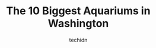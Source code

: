 ---
layout: ampstory
image: https://i0.wp.com/paketmu.com/wp-content/uploads/2023/06/aquarium-co-op-0-in-washington-1686366750.jpeg?resize=640,853
author: techidn
featured: false
description: Explore the diverse Aquarium scene in Washington, home to an incredible selection of 10 establishments catering to every taste. Whether youre in search of iconic favorites or undiscovered t
title: The 10 Biggest Aquariums in Washington
cover:
   title: The 10 Biggest Aquariums in Washington
   subtitle: RICKPATE
   background: https://paketmu.com/wp-content/uploads/2023/06/aquarium-co-op-0-in-washington-1686366750.jpeg

pages: 
 - layout: thirds
   top: <h1>#1 Seattle Aquarium</h1>
   bottom: "<p>are in a good location, on the promenade in the center.  there is something to see and even new species of marine life can be discovered.  interesting and curious.  I thi</p>"
   background: https://paketmu.com/wp-content/uploads/2023/06/aquarium-co-op-1-in-washington-1686366751.jpeg
   backgroundblur: true
 - layout: thirds
   top: <h1>#2 Point Defiance Zoo & Aquarium</h1>
   bottom: "<p>What a wonderful zoo. Get there early and avoid the crowds. We have been coming for years and the additions, like the new aquarium, are fantastic. My kids have grown up v</p>"
   background: https://paketmu.com/wp-content/uploads/2023/06/aquarium-co-op-2-in-washington-1686366751.jpeg
   cta:
      link: https://paketmu.com/the-10-biggest-aquariums-in-washington/
      text: The 10 Biggest Aquariums in Washington
 - layout: thirds
   top: <h1>#3 Aquarium Co-op</h1>
   bottom: "<p>This is an excellent website with great products, and much beneficial information is available. Encourage everyone to become a member so you can access all videos. I buil</p>"
   background: https://paketmu.com/wp-content/uploads/2023/06/aquarium-co-op-3-in-washington-1686366752.jpeg
   cta:
      link: https://paketmu.com/the-10-biggest-aquariums-in-washington/
      text: The 10 Biggest Aquariums in Washington
 - layout: thirds
   top: <h1>#4 Reptile Zoo</h1>
   bottom: "<p>22715 U.S. Rte 2 B, Monroe, WA 98272, United States</p>"
   background: https://images.unsplash.com/photo-1599422314077-f4dfdaa4cd09?ixlib=rb-4.0.3&ixid=MnwxMjA3fDB8MHxwaG90by1wYWdlfHx8fGVufDB8fHx8&auto=format&fit=crop&w=640&h=853&q=80
   cta:
      link: https://paketmu.com/the-10-biggest-aquariums-in-washington/
      text: The 10 Biggest Aquariums in Washington
 - layout: thirds
   top: <h1>#5 Blue Zoo Aquarium Spokane</h1>
   bottom: "<p>4750 N Division St Suite 1242, Spokane, WA 99207, United States</p>"
   background: https://images.unsplash.com/photo-1597773150796-e5c14ebecbf5?ixlib=rb-4.0.3&ixid=MnwxMjA3fDB8MHxwaG90by1wYWdlfHx8fGVufDB8fHx8&auto=format&fit=crop&w=640&h=853&q=80
   cta:
      link: https://paketmu.com/the-10-biggest-aquariums-in-washington/
      text: The 10 Biggest Aquariums in Washington
 - layout: thirds
   top: <h1>#6 Aquarium Paradise</h1>
   bottom: "<p>11724 Pacific Hwy SW, Lakewood, WA 98499, United States</p>"
   background: https://plus.unsplash.com/premium_photo-1664640458616-3c74f8cb4589?ixlib=rb-4.0.3&ixid=MnwxMjA3fDB8MHxwaG90by1wYWdlfHx8fGVufDB8fHx8&auto=format&fit=crop&w=640&h=853&q=80
   cta:
      link: https://paketmu.com/the-10-biggest-aquariums-in-washington/
      text: The 10 Biggest Aquariums in Washington
 - layout: thirds
   top: <h1>#7 Port Townsend Marine Science Center</h1>
   bottom: "<p>532 Battery Way, Port Townsend, WA 98368, United States</p>"
   background: https://images.unsplash.com/photo-1574169208507-84376144848b?ixlib=rb-4.0.3&ixid=MnwxMjA3fDB8MHxwaG90by1wYWdlfHx8fGVufDB8fHx8&auto=format&fit=crop&w=640&h=853&q=80
   cta:
      link: https://paketmu.com/the-10-biggest-aquariums-in-washington/
      text: The 10 Biggest Aquariums in Washington
 - layout: thirds
   middle: Continue reading...
   background: https://images.unsplash.com/photo-1510906594845-bc082582c8cc?ixlib=rb-4.0.3&ixid=MnwxMjA3fDB8MHxwaG90by1wYWdlfHx8fGVufDB8fHx8&auto=format&fit=crop&w=640&h=853&q=80
   cta:
      link: https://paketmu.com/the-10-biggest-aquariums-in-washington/
      text: The 10 Biggest Aquariums in Washington
      
---